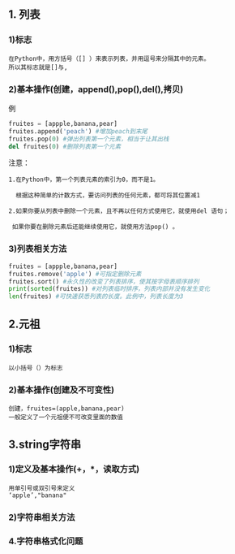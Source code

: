 ## 1. 列表
### 1)标志
    在Python中，用方括号（[] ）来表示列表，并用逗号来分隔其中的元素。
    所以其标志就是[]与,
### 2)基本操作(创建，append(),pop(),del(),拷贝)
 例
```python
fruites = [appple,banana,pear]
fruites.append('peach') #增加peach到末尾
fruites.pop(0) #弹出列表第一个元素，相当于让其出栈
del fruites(0) #删除列表第一个元素
```
注意：

    1.在Python中，第一个列表元素的索引为0，而不是1。
      
      根据这种简单的计数方式，要访问列表的任何元素，都可将其位置减1
    
    2.如果你要从列表中删除一个元素，且不再以任何方式使用它，就使用del 语句；
     
     如果你要在删除元素后还能继续使用它，就使用方法pop() 。

### 3)列表相关方法
```python
fruites = [appple,banana,pear]
fruites.remove('apple') #可指定删除元素
fruites.sort() #永久性的改变了列表排序，使其按字母表顺序排列
print(sorted(fruites)) #对列表临时排序，列表内部并没有发生变化
len(fruites) #可快速获悉列表的长度。此例中，列表长度为3
```
## 2.元祖
### 1)标志
    以小括号（）为标志
### 2)基本操作(创建及不可变性)
    创建，fruites=(apple,banana,pear)
    一般定义了一个元祖便不可改变里面的数值
## 3.string字符串
### 1)定义及基本操作(+，*，读取方式)
    用单引号或双引号来定义
    ‘apple’,"banana"
### 2)字符串相关方法
### 4.字符串格式化问题
